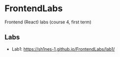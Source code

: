 # FrontendLabs
Frontend (React) labs (course 4, first term)

## Labs
- Lab1: https://sh1nes-1.github.io/FrontendLabs/lab1/
